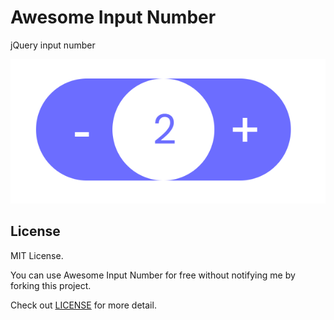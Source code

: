 
# Awesome Input Number

jQuery input  number

![alt text](./doc/example.png)

## License

MIT License.

You can use Awesome Input Number for free without notifying me by forking this project.

Check out [LICENSE](./LICENSE) for more detail.
